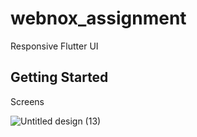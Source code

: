 # webnox_assignment

Responsive Flutter UI 

## Getting Started

Screens

![Untitled design (13)](https://github.com/sudhan003/webnox_task/assets/110588490/482046f8-1872-47fc-bca7-df0e4e8c2c71)
